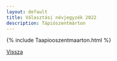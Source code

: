 ```yaml
---
layout: default
title: Választási névjegyzék 2022
description: Tápiószentmárton
---
```


{% include Taapiooszentmaarton.html %}

[Vissza](./)
